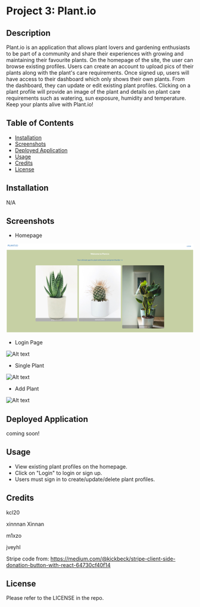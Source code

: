 # Project 3: Plant.io

## Description

Plant.io is an application that allows plant lovers and gardening enthusiasts to be part of a community and share their experiences with growing and maintaining their favourite plants. On the homepage of the site, the user can browse existing profiles. Users can create an account to upload pics of their plants along with the plant's care requirements. Once signed up, users will have access to their dashboard which only shows their own plants. From the dashboard, they can update or edit existing plant profiles. Clicking on a plant profile will provide an image of the plant and details on plant care requirements such as watering, sun exposure, humidity and temperature. Keep your plants alive with Plant.io!

## Table of Contents

- [Installation](#installation)
- [Screenshots](#screenshots)
- [Deployed Application](#deployed-application)
- [Usage](#usage)
- [Credits](#credits)
- [License](#license)

## Installation

N/A

## Screenshots

* Homepage

![Alt text](./images/home.png)

* Login Page 

![Alt text](./images/login.png)

* Single Plant

![Alt text](./images/single_plant.png)

* Add Plant

![Alt text](./images/add_plant.png)

## Deployed Application

coming soon!

## Usage

- View existing plant profiles on the homepage.
- Click on "Login" to login or sign up.
- Users must sign in to create/update/delete plant profiles.

## Credits

kcl20

xinnnan Xinnan

m1xzo

jveyhl

Stripe code from: https://medium.com/@kickbeck/stripe-client-side-donation-button-with-react-64730cf40f14

## License

Please refer to the LICENSE in the repo.
